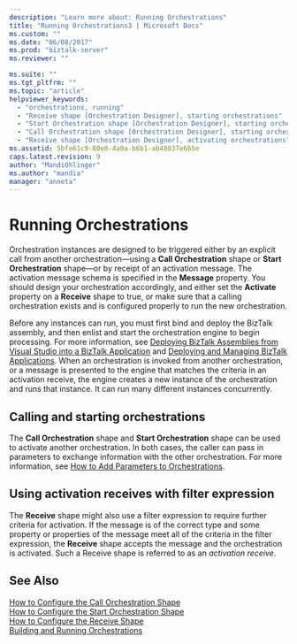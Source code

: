 ```yaml
---
description: "Learn more about: Running Orchestrations"
title: "Running Orchestrations3 | Microsoft Docs"
ms.custom: ""
ms.date: "06/08/2017"
ms.prod: "biztalk-server"
ms.reviewer: ""

ms.suite: ""
ms.tgt_pltfrm: ""
ms.topic: "article"
helpviewer_keywords: 
  - "orchestrations, running"
  - "Receive shape [Orchestration Designer], starting orchestrations"
  - "Start Orchestration shape [Orchestration Designer], starting orchestrations"
  - "Call Orchestration shape [Orchestration Designer], starting orchestrations"
  - "Receive shape [Orchestration Designer], activating orchestrations"
ms.assetid: 5bfe61c9-80e0-4a0a-b6b1-ab48037e665e
caps.latest.revision: 9
author: "MandiOhlinger"
ms.author: "mandia"
manager: "anneta"
---
```

# Running Orchestrations
Orchestration instances are designed to be triggered either by an explicit call from another orchestration—using a **Call Orchestration** shape or **Start Orchestration** shape—or by receipt of an activation message. The activation message schema is specified in the **Message** property. You should design your orchestration accordingly, and either set the **Activate** property on a **Receive** shape to true, or make sure that a calling orchestration exists and is configured properly to run the new orchestration.  
  
 Before any instances can run, you must first bind and deploy the BizTalk assembly, and then enlist and start the orchestration engine to begin processing. For more information, see [Deploying BizTalk Assemblies from Visual Studio into a BizTalk Application](../core/deploying-biztalk-assemblies-from-visual-studio-into-a-biztalk-application.md) and [Deploying and Managing BizTalk Applications](../core/deploying-and-managing-biztalk-applications.md). When an orchestration is invoked from another orchestration, or a message is presented to the engine that matches the criteria in an activation receive, the engine creates a new instance of the orchestration and runs that instance. It can run many different instances concurrently.  
  
## Calling and starting orchestrations  
 The **Call Orchestration** shape and **Start Orchestration** shape can be used to activate another orchestration. In both cases, the caller can pass in parameters to exchange information with the other orchestration. For more information, see [How to Add Parameters to Orchestrations](../core/how-to-add-parameters-to-orchestrations.md).  
  
## Using activation receives with filter expression  
 The **Receive** shape might also use a filter expression to require further criteria for activation. If the message is of the correct type and some property or properties of the message meet all of the criteria in the filter expression, the **Receive** shape accepts the message and the orchestration is activated. Such a Receive shape is referred to as an *activation receive*.  
  
## See Also  
 [How to Configure the Call Orchestration Shape](../core/how-to-configure-the-call-orchestration-shape.md)   
 [How to Configure the Start Orchestration Shape](../core/how-to-configure-the-start-orchestration-shape.md)   
 [How to Configure the Receive Shape](../core/how-to-configure-the-receive-shape.md)   
 [Building and Running Orchestrations](../core/building-and-running-orchestrations.md)

